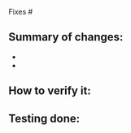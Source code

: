 <!--
If this is a bug fix, make sure your description includes "fixes #xxxx", or
"closes #xxxx"

Please provide the following information:
-->
Fixes #

Summary of changes:
-
-
-

How to verify it:
-

Testing done:
-